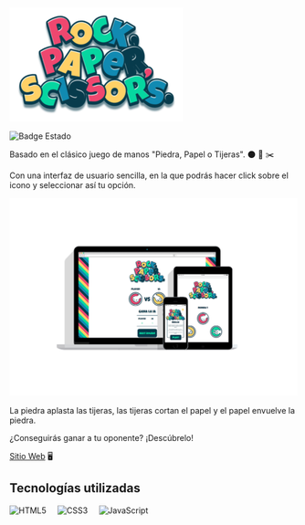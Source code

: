 ![Logo](./assets/logopeq.png)

![Badge Estado](https://img.shields.io/badge/ESTADO-Completado-green)

Basado en el clásico juego de manos "Piedra, Papel o Tijeras". 🌑 📃 ✂️

Con una interfaz de usuario sencilla, en la que podrás hacer click sobre el icono y seleccionar así tu opción.

![Mockup Proyecto](./assets/mockup.png)

La piedra aplasta las tijeras, las tijeras cortan el papel y el papel envuelve la piedra.

¿Conseguirás ganar a tu oponente? ¡Descúbrelo! 

[Sitio Web](https://rock-paper-scissors-nannitta.vercel.app/) 🖥️

## Tecnologías utilizadas

![HTML5](https://img.shields.io/badge/html5-%23E34F26.svg?style=for-the-badge&logo=html5&logoColor=white) &nbsp;&nbsp;&nbsp;
![CSS3](https://img.shields.io/badge/css3-%231572B6.svg?style=for-the-badge&logo=css3&logoColor=white) &nbsp;&nbsp;&nbsp;
![JavaScript](https://img.shields.io/badge/javascript-%23323330.svg?style=for-the-badge&logo=javascript&logoColor=%23F7DF1E)
